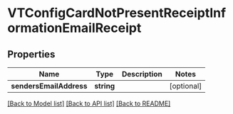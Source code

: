 # VTConfigCardNotPresentReceiptInformationEmailReceipt

## Properties
Name | Type | Description | Notes
------------ | ------------- | ------------- | -------------
**sendersEmailAddress** | **string** |  | [optional] 

[[Back to Model list]](../README.md#documentation-for-models) [[Back to API list]](../README.md#documentation-for-api-endpoints) [[Back to README]](../README.md)


